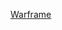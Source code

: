 [Warframe](https://www.nsloon.com/openloon/import?rules=https://raw.githubusercontent.com/Blxy259911/xiajibaxie/refs/heads/main/warframe.lsr)
